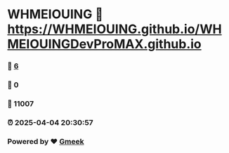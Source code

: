 # WHMEIOUING :link: https://WHMEIOUING.github.io/WHMEIOUINGDevProMAX.github.io 
### :page_facing_up: [6](https://WHMEIOUING.github.io/WHMEIOUINGDevProMAX.github.io/tag.html) 
### :speech_balloon: 0 
### :hibiscus: 11007 
### :alarm_clock: 2025-04-04 20:30:57 
### Powered by :heart: [Gmeek](https://github.com/Meekdai/Gmeek)
